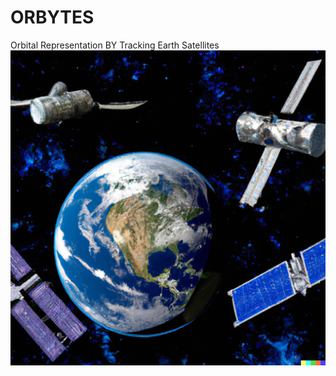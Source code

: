 # ORBYTES
Orbital Representation BY Tracking Earth Satellites
![DALL-E 2 generated image of ORBYTES](Images/orbytes.jpeg)
